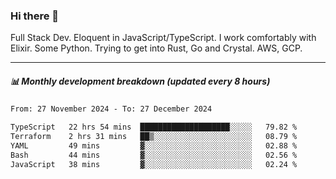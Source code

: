 ### Hi there 👋

Full Stack Dev. Eloquent in JavaScript/TypeScript. I work comfortably with Elixir. Some Python. Trying to get into Rust, Go and Crystal. AWS, GCP.

***

##### 📊 Monthly development breakdown (updated every 8 hours)

<!--START_SECTION:waka-->

```txt
From: 27 November 2024 - To: 27 December 2024

TypeScript   22 hrs 54 mins  ████████████████████░░░░░   79.82 %
Terraform    2 hrs 31 mins   ██▒░░░░░░░░░░░░░░░░░░░░░░   08.79 %
YAML         49 mins         ▓░░░░░░░░░░░░░░░░░░░░░░░░   02.88 %
Bash         44 mins         ▓░░░░░░░░░░░░░░░░░░░░░░░░   02.56 %
JavaScript   38 mins         ▓░░░░░░░░░░░░░░░░░░░░░░░░   02.24 %
```

<!--END_SECTION:waka-->
